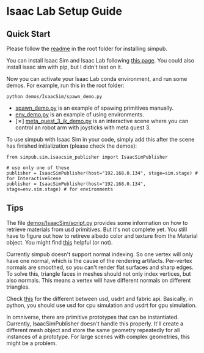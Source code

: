 # Isaac Lab Setup Guide

## Quick Start

Please follow the [readme](../../README.md) in the root folder for installing simpub.

You can install Isaac Sim and Isaac Lab following [this page](https://isaac-sim.github.io/IsaacLab/source/setup/installation/binaries_installation.html). You could also install isaac sim with pip, but I didn't test on it.

Now you can activate your Isaac Lab conda environment, and run some demos. For example, run this in the root folder:
```
python demos/IsaacSim/spawn_demo.py
```

- [spawn_demo.py](./spawn_demo.py) is an example of spawing primitives manually.
- [env_demo.py](./env_demo.py) is an example of using environments.
- [✗] [meta_quest_3_ik_demo.py](./meta_quest_3_ik_demo.py) is an interactive scene where you can control an robot arm with joysticks with meta quest 3.

To use simpub with Isaac Sim in your code, simply add this after the scene has finished initialization (please check the demos):
```
from simpub.sim.isaacsim_publisher import IsaacSimPublisher

# use only one of these
publisher = IsaacSimPublisher(host="192.168.0.134", stage=sim.stage) # for InteractiveScene
publisher = IsaacSimPublisher(host="192.168.0.134", stage=env.sim.stage) # for environments
```

## Tips

The file [demos/IsaacSim/script.py](./script.py) provides some information on how to retrieve materials from usd primitives. But it's not complete yet. You still have to figure out how to retireve albedo color and texture from the Material object. You might find [this](https://openusd.org/dev/api/class_usd_shade_material_binding_a_p_i.html) helpful (or not).

Currently simpub doesn't support normal indexing. So one vertex will only have one normal, which is the cause of the rendering artifacts. Per-vertex normals are smoothed, so you can't render flat surfaces and sharp edges. To solve this, triangle faces in meshes should not only index vertices, but also normals. This means a vertex will have different normals on different triangles.

Check [this](https://docs.omniverse.nvidia.com/kit/docs/usdrt/latest/docs/usd_fabric_usdrt.html) for the different between usd, usdrt and fabric api. Basically, in python, you should use usd for cpu simulation and usdrt for gpu simulation.

In omniverse, there are primitive prototypes that can be instantiated. Currently, IsaacSimPublisher doesn't handle this properly. It'll create a different mesh object and store the same geometry repeatedly for all instances of a prototype. For large scenes with complex geometries, this might be a problem.